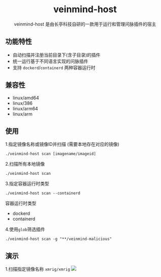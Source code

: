 <h1 align="center"> veinmind-host </h1>

<p align="center">
veinmind-host 是由长亭科技自研的一款用于运行和管理问脉插件的宿主
</p>

## 功能特性

- 自动扫描并注册当前目录下(含子目录)的插件
- 统一运行基于不同语言实现的问脉插件
- 支持 `dockerd`/`containerd` 两种容器运行时

## 兼容性

- linux/amd64
- linux/386
- linux/arm64
- linux/arm

## 使用

1.指定镜像名称或镜像ID并扫描 (需要本地存在对应的镜像)

```
./veinmind-host scan [imagename/imageid]
```

2.扫描所有本地镜像

```
./veinmind-host scan
```

3.指定容器运行时类型
```
./veinmind-host scan --containerd
```

容器运行时类型
- dockerd
- containerd

4.使用`glob`筛选插件
```
./veinmind-host scan -g "**/veinmind-malicious"
```

## 演示
1.扫描指定镜像名称 `xmrig/xmrig`
![](https://dinfinite.oss-cn-beijing.aliyuncs.com/image/20220314150819.png)
